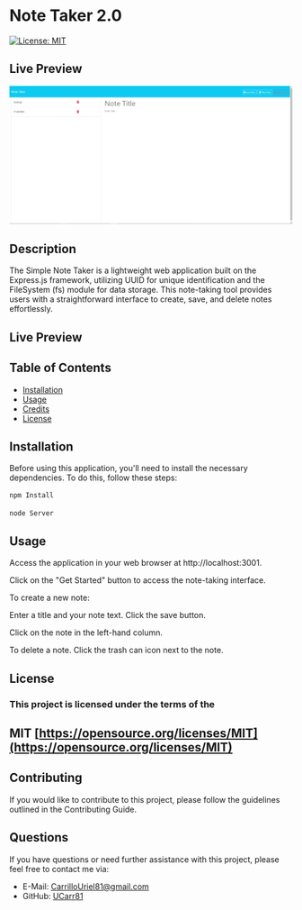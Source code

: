 # Note Taker 2.0

[![License: MIT](https://img.shields.io/badge/License-MIT-yellow.svg)](https://opensource.org/licenses/MIT)

## Live Preview
![OnlineImage](./Develop/images/image.png)

## Description
The Simple Note Taker is a lightweight web application built on the Express.js framework, utilizing UUID for unique identification and the FileSystem (fs) module for data storage. This note-taking tool provides users with a straightforward interface to create, save, and delete notes effortlessly.

## Live Preview


## Table of Contents
- [Installation](#installation)
- [Usage](#usage)
- [Credits](#credits)
- [License](#license)
## Installation
Before using this application, you'll need to install the necessary dependencies. To do this, follow these steps: 
```
npm Install

node Server
```

## Usage
Access the application in your web browser at http://localhost:3001.

Click on the "Get Started" button to access the note-taking interface.

To create a new note:

Enter a title and your note text. Click the save button.

Click on the note in the left-hand column.

To delete a note. Click the trash can icon next to the note.
## License 
### This project is licensed under the terms of the 
## MIT [https://opensource.org/licenses/MIT](https://opensource.org/licenses/MIT)

## Contributing
If you would like to contribute to this project, please follow the guidelines outlined in the Contributing Guide.

## Questions
If you have questions or need further assistance with this project, please feel free to contact me via:
- E-Mail: CarrilloUriel81@gmail.com
- GitHub: [UCarr81](https://github.com/UCarr81)
